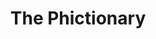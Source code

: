 ---
title: The Phictionary
startDate: "2018-11-01"
endDate: "2018-11-30"
image: phictionary.png
live: https://centanomics.github.io/MyersShannon_Project4/
repo: https://github.com/centanomics/MyersShannon_Project4
---